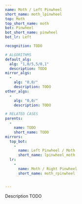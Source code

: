 ```yaml
---
name: Moth / Left Pinwheel
short_name: moth_lpinwheel
top: Moth
top_short_name: moth
bot: Pinwheel
bot_short_name: pinwheel
bot_lr: Left

recognition: TODO

# ALGORITHMS
default_alg:
  alg: "1,0/5,5/0,1"
  description: TODO
mirror_algs:
  -
    alg: "0,0/"
    description: TODO
other_algs:
  -
    alg: "0,0/"
    description: TODO

# RELATED CASES
parents:
  -
    name: TODO
    short_name: TODO
mirrors:
  top_bot:
    -
      name: Left Pinwheel / Moth
      short_name: lpinwheel_moth
  lr:
    -
      name: Moth / Right Pinwheel
      short_name: moth_rpinwheel


---
```


Description TODO

